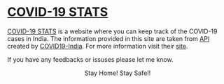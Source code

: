 # [COVID-19 STATS](https://shyam16102001.github.io/covid19stats/)
[COVID-19 STATS](https://shyam16102001.github.io/covid19stats/) is a website where you can keep track of the COVID-19 cases in India.
The information provided in this site are taken from [API](https://api.covid19india.org/data.json) created by [COVID19-India](https://github.com/covid19india). For more  information visit their [site](https://www.covid19india.org/).

If you have any feedbacks or issuses please let me know.<br>

<p align="center">Stay Home! Stay Safe!!</p>
